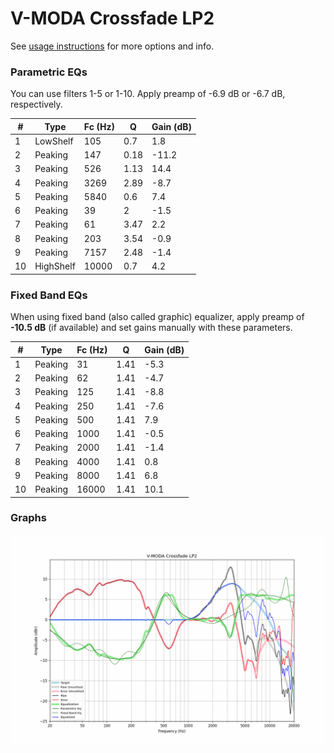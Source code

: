 # V-MODA Crossfade LP2
See [usage instructions](https://github.com/jaakkopasanen/AutoEq#usage) for more options and info.

### Parametric EQs
You can use filters 1-5 or 1-10. Apply preamp of -6.9 dB or -6.7 dB, respectively.

|   # | Type      |   Fc (Hz) |    Q |   Gain (dB) |
|-----|-----------|-----------|------|-------------|
|   1 | LowShelf  |       105 | 0.7  |         1.8 |
|   2 | Peaking   |       147 | 0.18 |       -11.2 |
|   3 | Peaking   |       526 | 1.13 |        14.4 |
|   4 | Peaking   |      3269 | 2.89 |        -8.7 |
|   5 | Peaking   |      5840 | 0.6  |         7.4 |
|   6 | Peaking   |        39 | 2    |        -1.5 |
|   7 | Peaking   |        61 | 3.47 |         2.2 |
|   8 | Peaking   |       203 | 3.54 |        -0.9 |
|   9 | Peaking   |      7157 | 2.48 |        -1.4 |
|  10 | HighShelf |     10000 | 0.7  |         4.2 |

### Fixed Band EQs
When using fixed band (also called graphic) equalizer, apply preamp of **-10.5 dB** (if available) and set gains manually with these parameters.

|   # | Type    |   Fc (Hz) |    Q |   Gain (dB) |
|-----|---------|-----------|------|-------------|
|   1 | Peaking |        31 | 1.41 |        -5.3 |
|   2 | Peaking |        62 | 1.41 |        -4.7 |
|   3 | Peaking |       125 | 1.41 |        -8.8 |
|   4 | Peaking |       250 | 1.41 |        -7.6 |
|   5 | Peaking |       500 | 1.41 |         7.9 |
|   6 | Peaking |      1000 | 1.41 |        -0.5 |
|   7 | Peaking |      2000 | 1.41 |        -1.4 |
|   8 | Peaking |      4000 | 1.41 |         0.8 |
|   9 | Peaking |      8000 | 1.41 |         6.8 |
|  10 | Peaking |     16000 | 1.41 |        10.1 |

### Graphs
![](./V-MODA%20Crossfade%20LP2.png)
